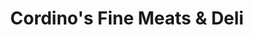 ---
title: "Cordino's Fine Meats & Deli"
url: /barrie/cordinos-fine-meats-und-deli/
shop: Feinkost
---